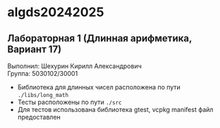 # algds20242025
## Лабораторная 1 (Длинная арифметика, Вариант 17)

Выполнил: Шехурин Кирилл Александрович\
Группа: 5030102/30001

* Библиотека для длинных чисел расположена по пути `./libs/long_math`
* Тесты расположены по пути `./src`
* Для тестов использована библиотека gtest, vcpkg manifest файл предоставлен

